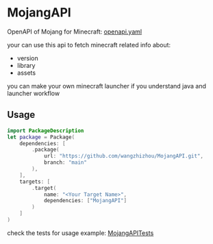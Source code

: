 # MojangAPI

OpenAPI of Mojang for Minecraft: [openapi.yaml](Sources/MojangAPI/openapi.yaml)

your can use this api to fetch minecraft related info about: 
- version
- library
- assets

you can make your own minecraft launcher if you understand java and launcher workflow

## Usage

```swift
import PackageDescription
let package = Package(    
    dependencies: [
        .package(
            url: "https://github.com/wangzhizhou/MojangAPI.git",
            branch: "main"
        ),
    ],
    targets: [
        .target(
            name: "<Your Target Name>",
            dependencies: ["MojangAPI"]
        )
    ]
)
```

check the tests for usage example: [MojangAPITests](Tests/MojangAPITests/MojangAPITests.swift)
